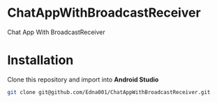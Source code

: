 # ChatAppWithBroadcastReceiver
Chat App With BroadcastReceiver

# Installation
Clone this repository and import into **Android Studio**
```bash
git clone git@github.com/Edna001/ChatAppWithBroadcastReceiver.git
```
